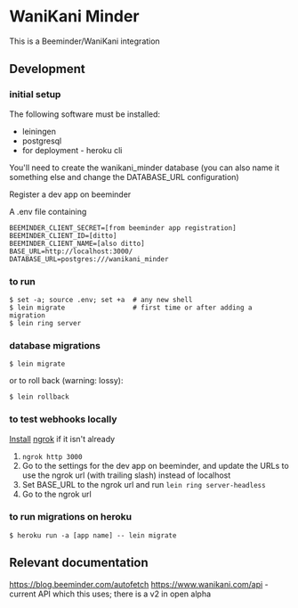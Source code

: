 # WaniKani Minder

This is a Beeminder/WaniKani integration

## Development

### initial setup

The following software must be installed:

* leiningen
* postgresql
* for deployment - heroku cli

You'll need to create the wanikani_minder database (you can also name it something else and change the DATABASE_URL configuration)

Register a dev app on beeminder

A .env file containing

    BEEMINDER_CLIENT_SECRET=[from beeminder app registration]
    BEEMINDER_CLIENT_ID=[ditto]
    BEEMINDER_CLIENT_NAME=[also ditto]
    BASE_URL=http://localhost:3000/
    DATABASE_URL=postgres:///wanikani_minder

### to run

    $ set -a; source .env; set +a  # any new shell
    $ lein migrate                 # first time or after adding a migration
    $ lein ring server

### database migrations

    $ lein migrate

or to roll back (warning: lossy):

    $ lein rollback
    
### to test webhooks locally

[Install](https://dashboard.ngrok.com/get-started) [ngrok](https://ngrok.com) if it isn't already

1. `ngrok http 3000`
2. Go to the settings for the dev app on beeminder, and update the URLs to use the ngrok url (with trailing slash) instead of localhost
3. Set BASE_URL to the ngrok url and run `lein ring server-headless`
4. Go to the ngrok url

### to run migrations on heroku

    $ heroku run -a [app name] -- lein migrate

## Relevant documentation

https://blog.beeminder.com/autofetch
https://www.wanikani.com/api - current API which this uses; there is a v2 in open alpha

